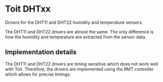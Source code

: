 # Toit DHTxx

Drivers for the DHT11 and DHT22 humidity and temperature sensors.

The DHT11 and DHT22 drivers are almost the same. The only difference is how the humidity and temperature are extracted from the sensor data.

## Implementation details

The DHT11 and DHT22 drivers are timing sensitive which does not work well with Toit. Therefore, the drivers are implemented using the RMT controller which allows for precise timings.
